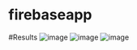 # firebaseapp

#Results
![image](https://github.com/Jaskirat-singh04/firebaseapp/assets/83869412/78563352-a09f-4dea-a41c-03f77be29003)
![image](https://github.com/Jaskirat-singh04/firebaseapp/assets/83869412/f17ceb4a-f3f1-42c9-8d8d-c14856928da0)
![image](https://github.com/Jaskirat-singh04/firebaseapp/assets/83869412/6e675537-c7dd-435c-bad8-9cac7e723463)
